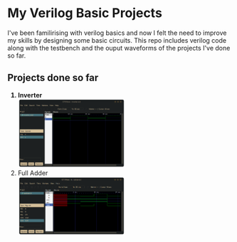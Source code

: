 # My Verilog Basic Projects
I've been familirising with verilog basics and now I felt the need to improve my skills by designing some basic circuits. This repo includes verilog code along with the testbench and the ouput waveforms of the projects I've done so far.

## Projects done so far

<ol>
  <li style="font-weight: bold;">Inverter</li>
  <img src="https://github.com/josf0/learn-verilog/blob/main/inverter/inverter_waveform.png" style="width:50%">
  <li>Full Adder</li>
  <img src="https://github.com/josf0/learn-verilog/blob/main/fulladder/fulladder_waveform.png" style="width:50%">
</ol>
